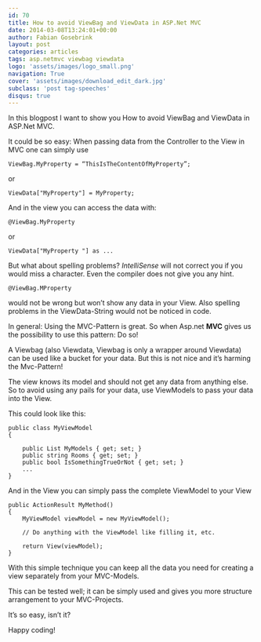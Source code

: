 ```yaml
---
id: 70
title: How to avoid ViewBag and ViewData in ASP.Net MVC
date: 2014-03-08T13:24:01+00:00
author: Fabian Gosebrink
layout: post
categories: articles
tags: asp.netmvc viewbag viewdata 
logo: 'assets/images/logo_small.png'
navigation: True
cover: 'assets/images/download_edit_dark.jpg'
subclass: 'post tag-speeches'
disqus: true
---
```


In this blogpost I want to show you How to avoid ViewBag and ViewData in ASP.Net MVC.

It could be so easy: When passing data from the Controller to the View in MVC one can simply use

```
ViewBag.MyProperty = “ThisIsTheContentOfMyProperty”;
```

or

```
ViewData["MyProperty"] = MyProperty;
```


And in the view you can access the data with:

```
@ViewBag.MyProperty
```

or

```
ViewData["MyProperty "] as ...
```

But what about spelling problems? _IntelliSense_ will not correct you if you would miss a character. Even the compiler does not give you any hint.

```
@ViewBag.MProperty
```


would not be wrong but won’t show any data in your View. Also spelling problems in the ViewData-String would not be noticed in code.

In general: Using the MVC-Pattern is great. So when Asp.net **MVC** gives us the possibility to use this pattern: Do so!

A Viewbag (also Viewdata, Viewbag is only a wrapper around Viewdata) can be used like a bucket for your data. But this is not nice and it’s harming the Mvc-Pattern!

The view knows its model and should not get any data from anything else. So to avoid using any pails for your data, use ViewModels to pass your data into the View.

This could look like this:

```
public class MyViewModel
{

    public List MyModels { get; set; }
    public string Rooms { get; set; }
    public bool IsSomethingTrueOrNot { get; set; }
    ...
}
```

And in the View you can simply pass the complete ViewModel to your View

```
public ActionResult MyMethod()
{
    MyViewModel viewModel = new MyViewModel();

    // Do anything with the ViewModel like filling it, etc.

    return View(viewModel);
}
```

With this simple technique you can keep all the data you need for creating a view separately from your MVC-Models.

This can be tested well; it can be simply used and gives you more structure arrangement to your MVC-Projects.

It’s so easy, isn’t it?

Happy coding!
